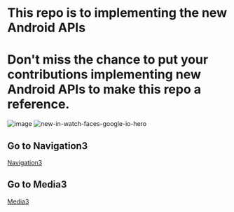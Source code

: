 # This repo is to implementing the new Android APIs
# Don't miss the chance to put your contributions implementing new Android APIs to make this repo a reference.
![image](https://github.com/user-attachments/assets/d25c60ad-a2df-4659-99f1-a7ba8a74ed14)
![new-in-watch-faces-google-io-hero](https://github.com/user-attachments/assets/6f10209a-2419-41f5-a3e8-3d434102e73d)


## Go to Navigation3
[Navigation3](https://github.com/WAHID-QANDIL/NewInAndroid/tree/master/app/src/main/java/org/wahid/newinandroid/nav3)
## Go to Media3
[Media3](https://github.com/WAHID-QANDIL/NewInAndroid/tree/master/app/src/main/java/org/wahid/newinandroid/media3)

